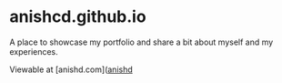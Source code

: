 # anishcd.github.io
A place to showcase my portfolio and share a bit about myself and my experiences.

Viewable at [anishd.com]([anishd](https://anishd.com)
